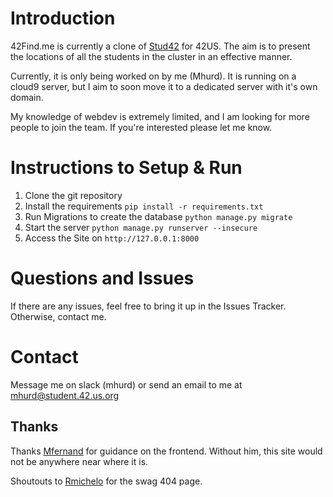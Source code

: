 # Introduction

42Find.me is currently a clone of [Stud42](https://stud42.fr/) for 42US. The aim is to present the locations of all the students in the cluster in an effective manner.

Currently, it is only being worked on by me (Mhurd). It is running on a cloud9 server, but I aim to soon move it to a dedicated server with it's own domain.

My knowledge of webdev is extremely limited, and I am looking for more people to join the team. If you're interested please let me know.

# Instructions to Setup & Run

1. Clone the git repository
2. Install the requirements
	`pip install -r requirements.txt`
3. Run Migrations to create the database
	`python manage.py migrate`
4. Start the server
	`python manage.py runserver --insecure`
5. Access the Site on `http://127.0.0.1:8000`

# Questions and Issues

If there are any issues, feel free to bring it up in the Issues Tracker. Otherwise, contact me.

# Contact

Message me on slack (mhurd) or send an email to me at <mhurd@student.42.us.org>

## Thanks

Thanks [Mfernand](https://github.com/MatiasFMolinari) for guidance on the frontend. Without him, this site would not be anywhere near where it is.

Shoutouts to [Rmichelo](https://twitter.com/angrevol) for the swag 404 page.
